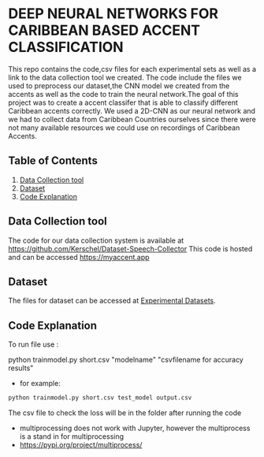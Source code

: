 # DEEP NEURAL NETWORKS FOR CARIBBEAN BASED ACCENT CLASSIFICATION
This repo contains the code,csv files for each experimental sets as well as a link to the data collection tool we created. The code include the files we used to preprocess our dataset,the CNN model we created from the accents as well as the code to train the neural network.The goal of this project was to create a accent classifer that is able to classify different Caribbean accents correctly. We used a 2D-CNN as our neural network and we had to collect data from Caribbean Countries ourselves since there were not many available resources we could use on recordings of Caribbean Accents.

## Table of Contents
1. [Data Collection tool](#datacollection)
2. [Dataset](#dataset)
3. [Code Explanation](#code)


## Data Collection tool
The code for our data collection system is available at https://github.com/Kerschel/Dataset-Speech-Collector
This code is hosted and can be accessed https://myaccent.app


## Dataset
The files for dataset can be accessed at [Experimental Datasets](https://myuwi-my.sharepoint.com/personal/kerschel_james_my_uwi_edu/Documents/Forms/All.aspx?cid=9dccd64e%2D9e0d%2D424b%2Dbce9%2D3b32d96af045&RootFolder=%2Fpersonal%2Fkerschel%5Fjames%5Fmy%5Fuwi%5Fedu%2FDocuments%2FShared%20with%20Everyone%2FExperimental%20Sets&FolderCTID=0x0120004A6371D9CFCA3D47BB05454C88E6E28E).

## Code Explanation
To run file use :

python trainmodel.py short.csv "modelname" "csvfilename for accuracy results"

* for example:

```bash
python trainmodel.py short.csv test_model output.csv
```

 The csv file to check the loss will be in the folder after running the code

* multiprocessing does not work with Jupyter, however the multiprocess is a stand in for multiprocessing
* https://pypi.org/project/multiprocess/